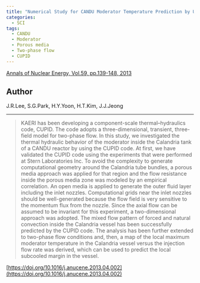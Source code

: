```yaml
---
title: "Numerical Study for CANDU Moderator Temperature Prediction by Using the Two-phase Flow Anaylsis Code, CUPID"
categories:
  - SCI
tags:
  - CANDU
  - Moderator
  - Porous media
  - Two-phase flow
  - CUPID
---
```


[Annals of Nuclear Energy, Vol.59, pp.139-148, 2013](https://doi.org/10.1016/j.anucene.2013.04.002)


## Author

J.R.Lee, S.G.Park, H.Y.Yoon, H.T.Kim, J.J.Jeong

----

>KAERI has been developing a component-scale thermal–hydraulics code, CUPID. The code adopts a three-dimensional, transient, three-field model for two-phase flow. In this study, we investigated the thermal hydraulic behavior of the moderator inside the Calandria tank of a CANDU reactor by using the CUPID code. At first, we have validated the CUPID code using the experiments that were performed at Stern Laboratories Inc. To avoid the complexity to generate computational geometry around the Calandria tube bundles, a porous media approach was applied for that region and the flow resistance inside the porous media zone was modeled by an empirical correlation. An open media is applied to generate the outer fluid layer including the inlet nozzles. Computational grids near the inlet nozzles should be well-generated because the flow field is very sensitive to the momentum flux from the nozzle. Since the axial flow can be assumed to be invariant for this experiment, a two-dimensional approach was adopted. The mixed flow pattern of forced and natural convection inside the Calandria vessel has been successfully predicted by the CUPID code. The analysis has been further extended to two-phase flow conditions and, then, a map of the local maximum moderator temperature in the Calandria vessel versus the injection flow rate was derived, which can be used to predict the local subcooled margin in the vessel.

[https://doi.org/10.1016/j.anucene.2013.04.002](https://doi.org/10.1016/j.anucene.2013.04.002)